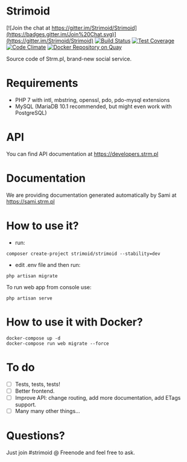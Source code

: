Strimoid
========

[![Join the chat at https://gitter.im/Strimoid/Strimoid](https://badges.gitter.im/Join%20Chat.svg)](https://gitter.im/Strimoid/Strimoid) [![Build Status](https://semaphoreci.com/api/v1/strimoid/strimoid/branches/develop/shields_badge.svg)](https://semaphoreci.com/strimoid/strimoid) [![Test Coverage](https://codeclimate.com/github/Strimoid/Strimoid/badges/coverage.svg)](https://codeclimate.com/github/Strimoid/Strimoid) [![Code Climate](https://codeclimate.com/github/Strimoid/Strimoid/badges/gpa.svg)](https://codeclimate.com/github/Strimoid/Strimoid) [![Docker Repository on Quay](https://quay.io/repository/strimoid/strimoid/status "Docker Repository on Quay")](https://quay.io/repository/strimoid/strimoid)

Source code of Strm.pl, brand-new social service.

Requirements
========
* PHP 7 with intl, mbstring, openssl, pdo, pdo-mysql extensions
* MySQL (MariaDB 10.1 recommended, but might even work with PostgreSQL)

API
========
You can find API documentation at https://developers.strm.pl

Documentation
========
We are providing documentation generated automatically by Sami at https://sami.strm.pl

How to use it?
========
* run:

```
composer create-project strimoid/strimoid --stability=dev
```

* edit .env file and then run:

```
php artisan migrate
```

To run web app from console use:

```
php artisan serve
```

How to use it with Docker?
========
```
docker-compose up -d
docker-compose run web migrate --force
```

To do
========
* [ ] Tests, tests, tests!
* [ ] Better frontend.
* [ ] Improve API: change routing, add more documentation, add ETags support.
* [ ] Many many other things...

Questions?
========
Just join #strimoid @ Freenode and feel free to ask.
